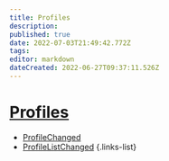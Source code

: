 ```yaml
---
title: Profiles
description: 
published: true
date: 2022-07-03T21:49:42.772Z
tags: 
editor: markdown
dateCreated: 2022-06-27T09:37:11.526Z
---
```


# [Profiles](/en/Integrations/OBS/OBS-Events)
* [ProfileChanged](/en/Integrations/OBS/OBS-Events/Profiles/ProfileChanged)
* [ProfileListChanged](/en/Integrations/OBS/OBS-Events/Profiles/ProfileListChanged)
{.links-list}
